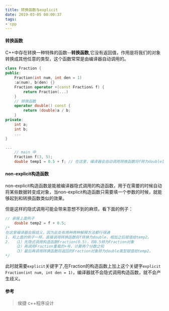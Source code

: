 ```yaml
---
title: 转换函数与explicit
date: 2019-03-05 00:00:37
tags:
- cpp
---
```

#### 转换函数
C++中存在转换一种特殊的函数--**转换函数**,它没有返回值，作用是将我们的对象转换成其他任意的类型，这个函数常常是由编译器自动调用的。

```cpp
class Fraction {
public:
    Fraction(int num, int den = 1)
    :a(num), b(den) {}
    Fraction operator +(const Fraction& f) {
        return Fraction(...)
    }
    // 转换函数
    operator double() const {
        return (double)a / b;
    }
private:
    int a;
    int b;
    ...
}

...
    // main 中
    Fraction f(3, 5);
    double temp1 = 0.5 + f; // 在这里，编译器会自动调用转换函数将f转为double型
```

#### non-explicit构造函数

non-explicit构造函数是能被编译器隐式调用的构造函数，用于在需要的时候自动将某些数据转变成对象，当non-explicit构造函数只需要填一个参数的时候，就能够起到和转换函数类似的效果。

但是这样的隐式调用可能会带来意想不到的麻烦，看下面的例子：
```cpp
// 承接上面例子
    double temp2 = f + 0.5;
/*
在这里编译器会报歧义，因为此处有两种两种解释方法都行得通
1. 和上面的例子一样，直接调用转换函数将f转换为double，相加之后赋值给temp2。
2.  （1）先隐式调用构造函数Fraction(0.5)，将0.5转为Fraction对象
    （2）再调用Fraction重载的+号，计算两个分数之和
    （3）最后再调用转换函数将返回的Fraction对象转为double类型赋值给temp2。
*/
```
此时就需要`explicit`关键字了,在Fraction的构造函数上加上这个关键字`explicit Fraction(int num, int den = 1)`，编译器就不会隐式调用构造函数，就不会产生歧义。

#### 参考
> 侯捷 c++程序设计